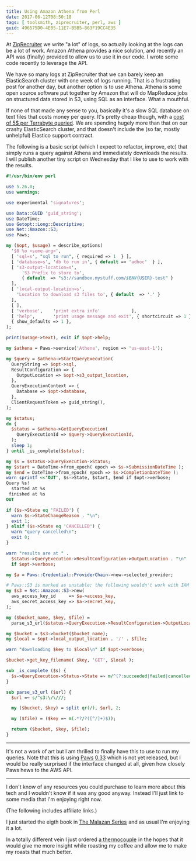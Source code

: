 ```yaml
---
title: Using Amazon Athena from Perl
date: 2017-06-12T08:50:18
tags: [ toolsmith, ziprecruiter, perl, aws ]
guid: 496575D0-4EB5-11E7-B5B5-863F19CC4E35
---
```

At [ZipRecruiter](https://www.ziprecruiter.com/hiring/technology) we write "a
lot" of logs, so actually looking at the logs can be a lot of work.  Amazon
Athena provides a nice solution, and recently an API was (finally) provided to
allow us to use it in our code.  I wrote some code recently to leverage the API.

<!--more-->

We have so many logs at ZipRecruiter that we can barely keep an ElasticSearch
cluster with one week of logs running.  That is a frustrating post for another
day, but another option is to use Athena.  Athena is some open source software
put together by Amazon that will do MapReduce jobs on structured data stored in
S3, using SQL as an interface.  What a mouthful.

If none of that made any sense to you, basically it's a slow SQL database on
text files that costs money per query.  It's pretty cheap though, with a [cost
of 5$ per Terrabyte queried](https://aws.amazon.com/athena/pricing/).  We are
spending hugely more than that on our crashy ElasticSearch cluster, and that
doesn't include the (so far, mostly unhelpful) Elastico support contract.

The following is a basic script (which I expect to refactor, improve, etc) that
simply runs a query against Athena and immediately downloads the results.  I
will publish another tiny script on Wednesday that I like to use to work with
the results.

``` perl
#!/usr/bin/env perl

use 5.26.0;
use warnings;

use experimental 'signatures';

use Data::GUID 'guid_string';
use DateTime;
use Getopt::Long::Descriptive;
use Net::Amazon::S3;
use Paws;

my ($opt, $usage) = describe_options(
  '$0 %o <some-arg>',
  [ 'sql=s', "sql to run", { required => 1  } ],
  [ 'database=s', 'db to run in', { default => 'adhoc'  } ],
  [ 's3-output-location=s',
      'S3 Prefix to store to',
      { default  => "s3://sandbox.mystuff.com/$ENV{USER}-test" }
  ],
  [ 'local-output-location=s',
    'Location to download s3 files to', { default  => '.' }
  ],
  [ ],
  [ 'verbose',    'print extra info'            ],
  [ 'help',       'print usage message and exit', { shortcircuit => 1 } ],
  { show_defaults => 1 },
);

print($usage->text), exit if $opt->help;

my $athena = Paws->service('Athena', region => 'us-east-1');

my $query = $athena->StartQueryExecution(
  QueryString => $opt->sql,
  ResultConfiguration => {
    OutputLocation => $opt->s3_output_location,
  },
  QueryExecutionContext => {
    Database => $opt->database,
  },
  ClientRequestToken => guid_string(),
);

my $status;
do {
  $status = $athena->GetQueryExecution(
    QueryExecutionId => $query->QueryExecutionId,
  );
  sleep 1;
} until _is_complete($status);

my $s = $status->QueryExecution->Status;
my $start = DateTime->from_epoch( epoch => $s->SubmissionDateTime );
my $end = DateTime->from_epoch( epoch => $s->CompletionDateTime );
warn sprintf <<'OUT', $s->State, $start, $end if $opt->verbose;
Query %s!
  started at %s
 finished at %s
OUT

if ($s->State eq 'FAILED') {
  warn $s->StateChangeReason . "\n";
  exit 1;
} elsif ($s->State eq 'CANCELLED') {
  warn "query cancelled\n";
  exit 0;
}

warn "results are at " .
  $status->QueryExecution->ResultConfiguration->OutputLocation . "\n"
  if $opt->verbose;

my $a = Paws::Credential::ProviderChain->new->selected_provider;

# Paws::S3 is marked as unstable; the following wouldn't work with IAM roles.
my $s3 = Net::Amazon::S3->new(
  aws_access_key_id     => $a->access_key,
  aws_secret_access_key => $a->secret_key,
);

my ($bucket_name, $key, $file) =
  parse_s3_url($status->QueryExecution->ResultConfiguration->OutputLocation);

my $bucket = $s3->bucket($bucket_name);
my $local = $opt->local_output_location . '/' . $file;

warn "downloading $key to $local\n" if $opt->verbose;

$bucket->get_key_filename( $key, 'GET', $local );

sub _is_complete ($s) {
  $s->QueryExecution->Status->State =~ m/^(?:succeeded|failed|cancelled)$/i
}

sub parse_s3_url ($url) {
  $url =~ s/^s3:\/\///;

  my ($bucket, $key) = split qr(/), $url, 2;

  my ($file) = ($key =~ m(.*?/?([^/]+)$));

  return ($bucket, $key, $file);
}
```

---

It's not a work of art but I am thrilled to finally have this to use to run my
queries.  Note that this is using [Paws](https://metacpan.org/pod/Paws)
[0.33](https://github.com/pplu/aws-sdk-perl/tree/release/0.33) which is not yet
released, but I would be really surprised if the interface changed at all, given
how closely Paws hews to the AWS API.

---

I don't know of any resources you could purchase to learn more about this tech
and I wouldn't know if it was any good anyway.  Instead I'll just link to some
media that I'm enjoying right now.

(The following includes affiliate links.)

I just started the eigth book in
<a target="_blank" href="https://www.amazon.com/gp/product/B00HL0MA3W/ref=as_li_tl?ie=UTF8&camp=1789&creative=9325&creativeASIN=B00HL0MA3W&linkCode=as2&tag=afoolishmanif-20&linkId=4adf7257ad865045c586e019e34aa593">The Malazan Series</a><img src="//ir-na.amazon-adsystem.com/e/ir?t=afoolishmanif-20&l=am2&o=1&a=B00HL0MA3W" width="1" height="1" border="0" alt="" style="border:none !important; margin:0px !important;" />
and as usual I'm enjoying it a lot.

In a totally different vein I just ordered
<a target="_blank" href="https://www.amazon.com/gp/product/B018QHQSB8/ref=as_li_tl?ie=UTF8&camp=1789&creative=9325&creativeASIN=B018QHQSB8&linkCode=as2&tag=afoolishmanif-20&linkId=9596369c129826b8979a250e7e65ad88">a thermocouple</a><img src="//ir-na.amazon-adsystem.com/e/ir?t=afoolishmanif-20&l=am2&o=1&a=B018QHQSB8" width="1" height="1" border="0" alt="" style="border:none !important; margin:0px !important;" />
in the hopes that it would give me more insight while roasting my coffee and
allow me to make my roasts that much better.
